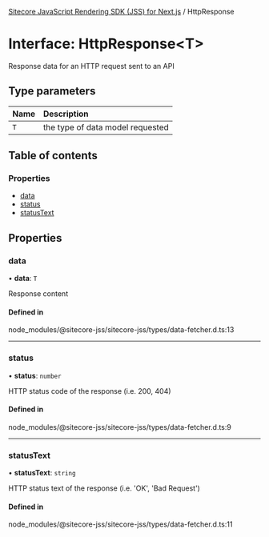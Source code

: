 [Sitecore JavaScript Rendering SDK (JSS) for Next.js](../README.md) / HttpResponse

# Interface: HttpResponse<T\>

Response data for an HTTP request sent to an API

## Type parameters

| Name | Description |
| :------ | :------ |
| `T` | the type of data model requested |

## Table of contents

### Properties

- [data](HttpResponse.md#data)
- [status](HttpResponse.md#status)
- [statusText](HttpResponse.md#statustext)

## Properties

### data

• **data**: `T`

Response content

#### Defined in

node_modules/@sitecore-jss/sitecore-jss/types/data-fetcher.d.ts:13

___

### status

• **status**: `number`

HTTP status code of the response (i.e. 200, 404)

#### Defined in

node_modules/@sitecore-jss/sitecore-jss/types/data-fetcher.d.ts:9

___

### statusText

• **statusText**: `string`

HTTP status text of the response (i.e. 'OK', 'Bad Request')

#### Defined in

node_modules/@sitecore-jss/sitecore-jss/types/data-fetcher.d.ts:11
